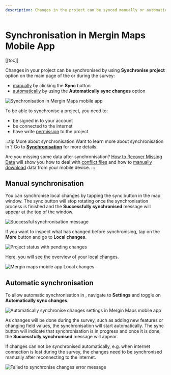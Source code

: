 ```yaml
---
description: Changes in the project can be synced manually or automatically. With automatic sync, your updates are sent to the cloud without needing to press a button.
---
```


# Synchronisation in Mergin Maps Mobile App
[[toc]]

Changes in your project can be synchronised by using **Synchronise project** option on the main page of the <MobileAppNameShort /> or during the survey:
- [manually](#manual-synchronisation) by clicking the **Sync** button
- [automatically](#automatic-synchronisation) by using the **Automatically sync changes** option

![Synchronisation in Mergin Maps mobile app](./mobile-app-sync-options.jpg "Synchronisation in Mergin Maps mobile app")


To be able to synchronise a project, you need to:
- be signed in to your <MainPlatformNameLink /> account
- be connected to the internet
- have write [permission](../../manage/permissions/) to the project


:::tip More about synchronisation
Want to learn more about synchronisation in <MainPlatformNameLink />? Go to [**Synchronisation**](../../manage/synchronisation/) for more details.

Are you missing some data after synchronisation? [How to Recover Missing Data](../../manage/missing-data/) will show you how to deal with [conflict files](../../manage/missing-data/#there-are-conflict-files-in-the-folder) and how to [manually download](../../manage/missing-data/#there-are-no-conflict-files-in-the-folder) data from your mobile device.
:::

## Manual synchronisation
You can synchronise local changes by tapping the sync button in the map window. The sync button will stop rotating once the synchronisation process is finished and the **Successfully synchronised** message will appear at the top of the window.

![Successful synchronisation message](../mobile-app-ui/mobile-app-sync.jpg "Successful synchronisation message")

If you want to inspect what has changed before synchronising, tap on the **More** button and go to **Local changes**.

![Project status with pending changes](./mobile-app-more-local-changes.jpg "Project status with pending changes")

Here, you will see the overview of your local changes.

![Mergin maps mobile app Local changes](../mobile-app-ui/mobile-app-local-changes.jpg "Mergin maps mobile app Local changes")

## Automatic synchronisation
To allow automatic synchronisation in <MobileAppName />, navigate to **Settings** and toggle on **Automatically sync changes**. 

![Automatically synchronise changes settings in Mergin Maps mobile app](./mobile-app-autosync-settings.jpg "Automatically synchronise changes settings in Mergin Maps mobile app")

As changes will be done during the survey, such as adding new features or changing field values, the synchronisation will start automatically. The sync button will indicate that synchronisation is in progress and once it is done, the **Successfully synchronised** message will appear.

If changes can not be synchronised automatically, e.g. when internet connection is lost during the survey, the changes need to be synchronised manually after reconnecting to the internet. 

![Failed to synchronise changes error message](./mobile-app-sync-fail.jpg "Failed to synchronise changes error message")
